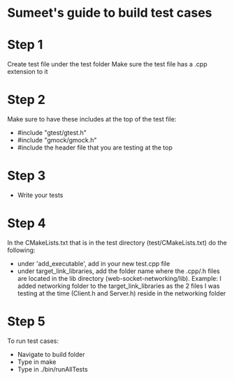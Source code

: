 # Sumeet's guide to build test cases

# Step 1
Create test file under the test folder
Make sure the test file has a .cpp extension to it

# Step 2
Make sure to have these includes at the top of the test file: 
- #include "gtest/gtest.h"
- #include "gmock/gmock.h"
- #include the header file that you are testing at the top

# Step 3
- Write your tests

# Step 4
In the CMakeLists.txt that is in the test directory (test/CMakeLists.txt) do the following:
- under 'add_executable', add in your new test.cpp file
- under target_link_libraries, add the folder name where the .cpp/.h files are located in the lib directory (web-socket-networking/lib). Example: I added networking folder to the target_link_libraries as the 2 files I was testing at the time (Client.h and Server.h) reside in the networking folder

# Step 5
To run test cases: 
 - Navigate to build folder
 - Type in make
 - Type in ./bin/runAllTests